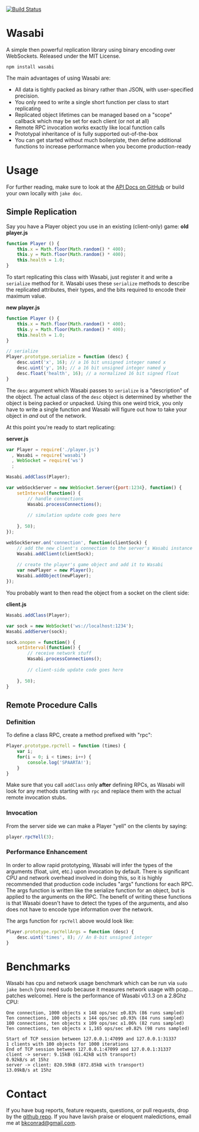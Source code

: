 [![Build Status](https://travis-ci.org/kaen/wasabi.png?branch=master)](https://travis-ci.org/kaen/wasabi)

# Wasabi

A simple then powerful replication library using binary encoding over WebSockets. Released under the MIT License.

    npm install wasabi

The main advantages of using Wasabi are:

 - All data is tightly packed as binary rather than JSON, with user-specified
   precision.
 - You only need to write a single short function per class to start replicating
 - Replicated object lifetimes can be managed based on a "scope" callback which
   may be set for each client (or not at all)
 - Remote RPC invocation works exactly like local function calls
 - Prototypal inheritance of is fully supported out-of-the-box
 - You can get started without much boilerplate, then define additional
   functions to increase performance when you become production-ready

# Usage

For further reading, make sure to look at the [API Docs on
GitHub](http://kaen.github.io/wasabi/doc/) or build your own locally with `jake
doc`.

## Simple Replication

Say you have a Player object you use in an existing (client-only) game:
**old player.js**

```javascript
function Player () {
    this.x = Math.floor(Math.random() * 400);
    this.y = Math.floor(Math.random() * 400);
    this.health = 1.0;
}
```

To start replicating this class with Wasabi, just register it and write a
`serialize` method for it.  Wasabi uses these `serialize` methods to
describe the replicated attributes, their types, and the bits required to
encode their maximum value.

**new player.js**

```javascript
function Player () {
    this.x = Math.floor(Math.random() * 400);
    this.y = Math.floor(Math.random() * 400);
    this.health = 1.0;
}

// serialize
Player.prototype.serialize = function (desc) {
    desc.uint('x', 16); // a 16 bit unsigned integer named x
    desc.uint('y', 16); // a 16 bit unsigned integer named y
    desc.float('health', 16); // a normalized 16 bit signed float
}
```

The `desc` argument which Wasabi passes to `serialize` is a "description" of the
object. The actual class of the `desc` object is determined by whether the
object is being packed or unpacked. Using this one weird trick, you only have to
write a single function and Wasabi will figure out how to take your object in
*and* out of the network.

At this point you're ready to start replicating:

**server.js**

```javascript
var Player = require('./player.js')
  , Wasabi = require('wasabi')
  , WebSocket = require('ws')
  ;

Wasabi.addClass(Player);

var webSockServer = new WebSocket.Server({port:1234}, function() {
    setInterval(function() {
        // handle connections
        Wasabi.processConnections();
        
        // simulation update code goes here
        
    }, 50);
});

webSockServer.on('connection', function(clientSock) {
    // add the new client's connection to the server's Wasabi instance
    Wasabi.addClient(clientSock);
    
    // create the player's game object and add it to Wasabi
    var newPlayer = new Player();
    Wasabi.addObject(newPlayer);
});
```

You probably want to then read the object from a socket on the client side:

**client.js**

```javascript
Wasabi.addClass(Player);

var sock = new WebSocket('ws://localhost:1234');             
Wasabi.addServer(sock);

sock.onopen = function() {
    setInterval(function() {
        // receive network stuff
        Wasabi.processConnections();
        
        // client-side update code goes here
        
    }, 50);
}
```

## Remote Procedure Calls
### Definition
To define a class RPC, create a method prefixed with "rpc":

```javascript
Player.prototype.rpcYell = function (times) {
    var i;
    for(i = 0; i < times; i++) {
        console.log('SPAARTA!');
    }
}
```
    
Make sure that you call `addClass` only **after** defining RPCs, as Wasabi will
look for any methods starting with `rpc` and replace them with the actual remote
invocation stubs.

### Invocation
From the server side we can make a Player "yell" on the clients by saying:

```javascript
player.rpcYell(3);
```

### Performance Enhancement
In order to allow rapid prototyping, Wasabi will infer the types of the
arguments (float, uint, etc.) upon invocation by default. There is significant
CPU and network overhead involved in doing this, so it is highly recommended
that production code includes "args" functions for each RPC. The args function
is written like the serialize function for an object, but is applied to the
arguments on the RPC. The benefit of writing these functions is that Wasabi
doesn't have to detect the types of the arguments, and also does not have to
encode type information over the network.

The args function for `rpcYell` above would look like:

```javascript
Player.prototype.rpcYellArgs = function (desc) {
    desc.uint('times', 8); // An 8-bit unsigned integer
}
```

# Benchmarks
Wasabi has cpu and network usage benchmark which can be run via `sudo jake
bench` (you need sudo because it measures network usage with pcap... patches
welcome). Here is the performance of Wasabi v0.1.3 on a 2.8Ghz CPU:

    One connection, 1000 objects x 148 ops/sec ±0.83% (86 runs sampled)
    Ten connections, 100 objects x 144 ops/sec ±0.93% (84 runs sampled)
    100 connections, ten objects x 109 ops/sec ±1.06% (82 runs sampled)
    Ten connections, ten objects x 1,165 ops/sec ±0.82% (98 runs sampled)
    
    Start of TCP session between 127.0.0.1:47099 and 127.0.0.1:31337
    1 clients with 100 objects for 1000 iterations
    End of TCP session between 127.0.0.1:47099 and 127.0.0.1:31337
    client -> server: 9.15kB (61.42kB with transport)
    0.92kB/s at 15hz
    server -> client: 820.59kB (872.85kB with transport)
    13.09kB/s at 15hz

# Contact
If you have bug reports, feature requests, questions, or pull requests, drop by
the [github repo](https://github.com/kaen/wasabi). If you have lavish praise or
eloquent maledictions, email me at [bkconrad@gmail.com](mailto:bkconrad@gmail.com).
